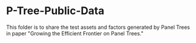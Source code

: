 # P-Tree-Public-Data
This folder is to share the test assets and factors generated by Panel Trees in paper "Growing the Efficient Frontier on Panel Trees."
